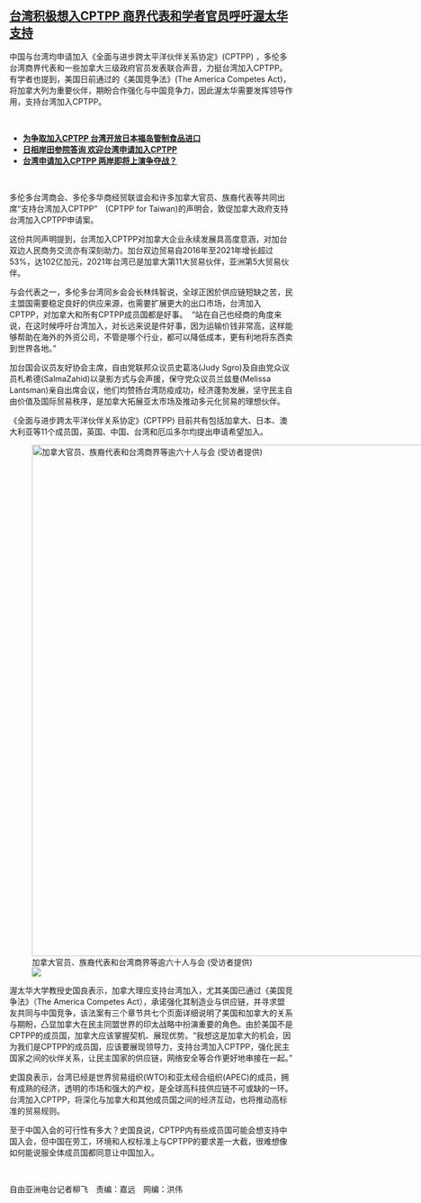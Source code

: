 <!--1646686140000-->
[台湾积极想入CPTPP  商界代表和学者官员呼吁渥太华支持](https://www.rfa.org/mandarin/yataibaodao/gangtai/lf2-03072022131331.html)
------

<p>中国与台湾均申请加入《全面与进步跨太平洋伙伴关系协定》(CPTPP) ，多伦多台湾商界代表和一些加拿大三级政府官员发表联合声音，力挺台湾加入CPTPP。有学者也提到，美国日前通过的《美国竞争法》(The America Competes Act)，将加拿大列为重要伙伴，期盼合作强化与中国竞争力，因此渥太华需要发挥领导作用，支持台湾加入CPTPP。</p><p><br/></p><ul><li><a href="https://www.rfa.org/mandarin/yataibaodao/gangtai/hcm2-02082022092950.html"><strong>为争取加入CPTPP 台湾开放日本福岛管制食品进口</strong></a></li><li><strong><a href="https://www.rfa.org/mandarin/Xinwen/5-12102021105532.html">日相岸田参院答询 欢迎台湾申请加入CPTPP</a></strong></li><li><strong><a href="https://www.rfa.org/mandarin/yataibaodao/gangtai/hc-09222021100426.html">台湾申请加入CPTPP 两岸即将上演争夺战？</a></strong></li></ul><p><br/></p><p>多伦多台湾商会、多伦多华商经贸联谊会和许多加拿大官员、族裔代表等共同出席“支持台湾加入CPTPP”　(CPTPP for Taiwan)的声明会，敦促加拿大政府支持台湾加入CPTPP申请案。</p><p>这份共同声明提到，台湾加入CPTPP对加拿大企业永续发展具高度意涵，对加台双边人民商务交流亦有深刻助力。加台双边贸易自2016年至2021年增长超过53%，达102亿加元，2021年台湾已是加拿大第11大贸易伙伴，亚洲第5大贸易伙伴。</p><p>与会代表之一，多伦多台湾同乡会会长林炜智说，全球正困於供应链短缺之苦，民主盟国需要稳定良好的供应来源，也需要扩展更大的出口市场，台湾加入CPTPP，对加拿大和所有CPTPP成员国都是好事。  “站在自己也经商的角度来说，在这时候呼吁台湾加入，对长远来说是件好事，因为运输价钱非常高，这样能够帮助在海外的外资公司，不管是哪个行业，都可以降低成本，更有利地将东西卖到世界各地。”</p><p>加台国会议员友好协会主席，自由党联邦众议员史葛洛(Judy Sgro)及自由党众议员札希德(SalmaZahid)以录影方式与会声援，保守党众议员兰兹曼(Melissa Lantsman)亲自出席会议，他们均赞扬台湾防疫成功，经济蓬勃发展，坚守民主自由价值及国际贸易秩序，是加拿大拓展亚太市场及推动多元化贸易的理想伙伴。</p><p>《全面与进步跨太平洋伙伴关系协定》(CPTPP) 目前共有包括加拿大、日本、澳大利亚等11个成员国，英国、中国、台湾和厄瓜多尔均提出申请希望加入。</p><p><figure class="image-richtext image-inline captioned" style="width:1280px;"><img alt="加拿大官员、族裔代表和台湾商界等逾六十人与会  (受访者提供)" height="908" src="https://www.rfa.org/mandarin/yataibaodao/gangtai/lf2-03072022131331.html/cptpp-2.jpg/@@images/ba49b390-7de5-4b0e-aa19-5c1434a5fa98.jpeg" title="CPTPP 2.jpg" width="1280"/><figcaption class="image-caption">加拿大官员、族裔代表和台湾商界等逾六十人与会  (受访者提供)</figcaption><small></small><div id="zoomattribute"><a data-caption="加拿大官员、族裔代表和台湾商界等逾六十人与会  (受访者提供)" data-fancybox="" href="https://www.rfa.org/mandarin/yataibaodao/gangtai/lf2-03072022131331.html/cptpp-2.jpg" id="single_image" title="加拿大官员、族裔代表和台湾商界等逾六十人与会  (受访者提供)"><img src="/++plone++rfa-resources/img/icon-zoom.png"/></a></div></figure></p><p>渥太华大学教授史国良表示，加拿大理应支持台湾加入，尤其美国已通过《美国竞争法》（The America Competes Act），承诺强化其制造业与供应链，并寻求盟友共同与中国竞争，该法案有三个章节共七个页面详细说明了美国和加拿大的关系与期盼，凸显加拿大在民主同盟世界的印太战略中扮演重要的角色。由於美国不是CPTPP的成员国，加拿大应该掌握契机、展现优势。“我想这是加拿大的机会，因为我们是CPTPP的成员国，应该要展现领导力，支持台湾加入CPTPP，强化民主国家之间的伙伴关系，让民主国家的供应链，网络安全等合作更好地串接在一起。”</p><p>史国良表示，台湾已经是世界贸易组织(WTO)和亚太经合组织(APEC)的成员，拥有成熟的经济，透明的市场和强大的产权，是全球高科技供应链不可或缺的一环。台湾加入CPTPP，将深化与加拿大和其他成员国之间的经济互动，也将推动高标准的贸易规则。</p><p>至于中国入会的可行性有多大？史国良说，CPTPP内有些成员国可能会想支持中国入会，但中国在劳工，环境和人权标准上与CPTPP的要求差一大截，很难想像如何能说服全体成员国都同意让中国加入。</p><p><br/></p><p>自由亚洲电台记者柳飞　责编：嘉远　网编：洪伟</p>
